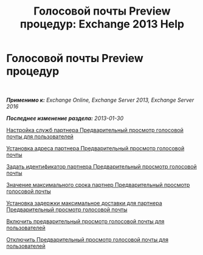 ﻿---
title: 'Голосовой почты Preview процедур: Exchange 2013 Help'
TOCTitle: Голосовой почты Preview процедур
ms:assetid: 3154be11-1a9d-4e51-a2d0-592ddbcca7b1
ms:mtpsurl: https://technet.microsoft.com/ru-ru/library/JJ938009(v=EXCHG.150)
ms:contentKeyID: 52059123
ms.date: 05/22/2018
mtps_version: v=EXCHG.150
ms.translationtype: MT
---

# Голосовой почты Preview процедур

 

_**Применимо к:** Exchange Online, Exchange Server 2013, Exchange Server 2016_

_**Последнее изменение раздела:** 2013-01-30_

[Настройка служб партнера Предварительный просмотр голосовой почты для пользователей](configure-voice-mail-preview-partner-services-for-users-exchange-2013-help.md)

[Установка адреса партнера Предварительный просмотр голосовой почты](set-the-voice-mail-preview-partner-address-exchange-2013-help.md)

[Задать идентификатор партнера Предварительный просмотр голосовой почты](set-the-voice-mail-preview-partner-id-exchange-2013-help.md)

[Значение максимального срока партнер Предварительный просмотр голосовой почты](set-the-maximum-message-duration-for-a-voice-mail-preview-partner-exchange-2013-help.md)

[Установка задержки максимальное доставки для партнера Предварительный просмотр голосовой почты](set-the-maximum-delivery-delay-for-a-voice-mail-preview-partner-exchange-2013-help.md)

[Включить предварительный просмотр голосовой почты для пользователей](enable-voice-mail-preview-for-users-exchange-2013-help.md)

[Отключить Предварительный просмотр голосовой почты для пользователей](disable-voice-mail-preview-for-users-exchange-2013-help.md)

